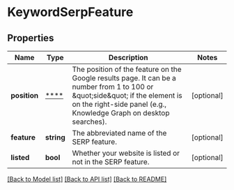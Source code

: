 # KeywordSerpFeature

## Properties
Name | Type | Description | Notes
------------ | ------------- | ------------- | -------------
**position** | [****](.md) | The position of the feature on the Google results page. It can be a number from 1 to 100 or \&quot;side\&quot; if the element is on the right-side panel (e.g., Knowledge Graph on desktop searches). | [optional] 
**feature** | **string** | The abbreviated name of the SERP feature. | [optional] 
**listed** | **bool** | Whether your website is listed or not in the SERP feature. | [optional] 

[[Back to Model list]](../../README.md#documentation-for-models) [[Back to API list]](../../README.md#documentation-for-api-endpoints) [[Back to README]](../../README.md)

